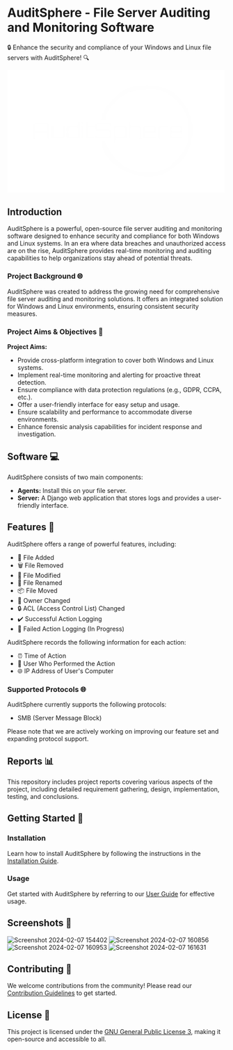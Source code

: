 # AuditSphere - File Server Auditing and Monitoring Software

🔒 Enhance the security and compliance of your Windows and Linux file servers with AuditSphere! 🔍

<img src="AuditSphere_Logo.png" alt="AuditSphere Logo" width="500">

## Introduction

AuditSphere is a powerful, open-source file server auditing and monitoring software designed to enhance security and compliance for both Windows and Linux systems. In an era where data breaches and unauthorized access are on the rise, AuditSphere provides real-time monitoring and auditing capabilities to help organizations stay ahead of potential threats.

### Project Background 🌐

AuditSphere was created to address the growing need for comprehensive file server auditing and monitoring solutions. It offers an integrated solution for Windows and Linux environments, ensuring consistent security measures.

### Project Aims & Objectives 🎯

**Project Aims:**
- Provide cross-platform integration to cover both Windows and Linux systems.
- Implement real-time monitoring and alerting for proactive threat detection.
- Ensure compliance with data protection regulations (e.g., GDPR, CCPA, etc.).
- Offer a user-friendly interface for easy setup and usage.
- Ensure scalability and performance to accommodate diverse environments.
- Enhance forensic analysis capabilities for incident response and investigation.

## Software 💻

AuditSphere consists of two main components:
- **Agents:** Install this on your file server.
- **Server:** A Django web application that stores logs and provides a user-friendly interface.

## Features 🚀

AuditSphere offers a range of powerful features, including:

- 📁 File Added
- 🗑️ File Removed
- 📝 File Modified
- 🔄 File Renamed
- 📦 File Moved
- 👤 Owner Changed
- 🔒 ACL (Access Control List) Changed
- ✔️ Successful Action Logging
- 🚧 Failed Action Logging (In Progress)

AuditSphere records the following information for each action:
- ⏰ Time of Action
- 👤 User Who Performed the Action
- 🌐 IP Address of User's Computer

### Supported Protocols 🌐

AuditSphere currently supports the following protocols:
- SMB (Server Message Block)

Please note that we are actively working on improving our feature set and expanding protocol support. 

## Reports 📊

This repository includes project reports covering various aspects of the project, including detailed requirement gathering, design, implementation, testing, and conclusions.

## Getting Started 🚀

### Installation

Learn how to install AuditSphere by following the instructions in the [Installation Guide](link_to_installation_guide.md).

### Usage

Get started with AuditSphere by referring to our [User Guide](link_to_user_guide.md) for effective usage.

## Screenshots 📸
![Screenshot 2024-02-07 154402](https://github.com/AuditSphere/AuditSphere/assets/66524832/ce2d1f9a-e263-4732-9cf0-2443c117545d)
![Screenshot 2024-02-07 160856](https://github.com/AuditSphere/AuditSphere/assets/66524832/70121135-ae6d-4842-8104-ca6f92620195)
![Screenshot 2024-02-07 160953](https://github.com/AuditSphere/AuditSphere/assets/66524832/416a0275-cff6-48e2-9f21-62d15cb00a33)
![Screenshot 2024-02-07 161631](https://github.com/AuditSphere/AuditSphere/assets/66524832/b987415d-2076-42e7-ac0e-f4f2532f6f6b)


## Contributing 🤝

We welcome contributions from the community! Please read our [Contribution Guidelines](link_to_contributing.md) to get started.

## License 📜

This project is licensed under the [GNU General Public License 3](LICENSE.txt), making it open-source and accessible to all.
